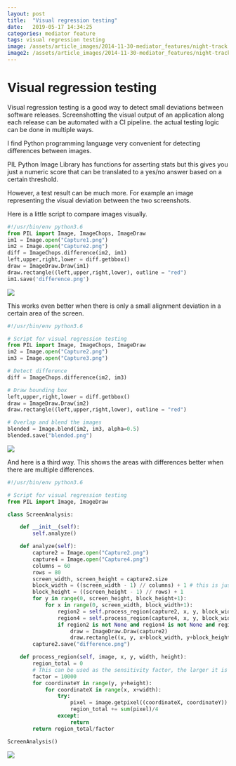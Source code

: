 ```yaml
---
layout: post
title:  "Visual regression testing"
date:   2019-05-17 14:34:25
categories: mediator feature
tags: visual regression testing
image: /assets/article_images/2014-11-30-mediator_features/night-track.JPG
image2: /assets/article_images/2014-11-30-mediator_features/night-track-mobile.JPG
---
```

# Visual regression testing

Visual regression testing is a good way to detect small deviations between software releases. Screenshotting the visual output of an application along each release can be automated with a CI pipeline. the actual testing logic can be done in multiple ways.

I find Python programming language very convenient for detecting differences between images.

PIL Python Image Library has functions for asserting stats but this gives you just a numeric score that can be translated to a yes/no answer based on a certain threshold.

However, a test result can be much more. For example an image representing the visual deviation between the two screenshots.

Here is a little script to compare images visually.


```python
#!/usr/bin/env python3.6
from PIL import Image, ImageChops, ImageDraw
im1 = Image.open("Capture1.png")
im2 = Image.open("Capture2.png")
diff = ImageChops.difference(im2, im1)
left,upper,right,lower = diff.getbbox()
draw = ImageDraw.Draw(im1)
draw.rectangle((left,upper,right,lower), outline = "red")
im1.save('difference.png')
```

<img src="https://s3.eu-central-1.amazonaws.com/jounileino.com-images/visual-regression-testing/difference1.png" width="" height="">

This works even better when there is only a small alignment deviation in a certain area of the screen.


```python
#!/usr/bin/env python3.6

# Script for visual regression testing
from PIL import Image, ImageChops, ImageDraw
im2 = Image.open("Capture2.png")
im3 = Image.open("Capture3.png")

# Detect difference
diff = ImageChops.difference(im2, im3)

# Draw bounding box
left,upper,right,lower = diff.getbbox()
draw = ImageDraw.Draw(im2)
draw.rectangle((left,upper,right,lower), outline = "red")

# Overlap and blend the images 
blended = Image.blend(im2, im3, alpha=0.5)
blended.save("blended.png")
```


<img src="https://s3.eu-central-1.amazonaws.com/jounileino.com-images/visual-regression-testing/difference2.png" width="" height="">

And here is a third way. This shows the areas with differences better when there are multiple differences.


```python
#!/usr/bin/env python3.6

# Script for visual regression testing
from PIL import Image, ImageDraw

class ScreenAnalysis:

    def __init__(self):
        self.analyze()

    def analyze(self):
        capture2 = Image.open("Capture2.png")
        capture4 = Image.open("Capture4.png")
        columns = 60
        rows = 80
        screen_width, screen_height = capture2.size
        block_width = ((screen_width - 1) // columns) + 1 # this is just a division ceiling
        block_height = ((screen_height - 1) // rows) + 1
        for y in range(0, screen_height, block_height+1):
            for x in range(0, screen_width, block_width+1):
                region2 = self.process_region(capture2, x, y, block_width, block_height)
                region4 = self.process_region(capture4, x, y, block_width, block_height)
                if region2 is not None and region4 is not None and region4 != region2:
                    draw = ImageDraw.Draw(capture2)
                    draw.rectangle((x, y, x+block_width, y+block_height), outline = "red", width = 1)
        capture2.save("difference.png")

    def process_region(self, image, x, y, width, height):
        region_total = 0
        # This can be used as the sensitivity factor, the larger it is the less sensitive the comparison
        factor = 10000
        for coordinateY in range(y, y+height):
            for coordinateX in range(x, x+width):
                try:
                    pixel = image.getpixel((coordinateX, coordinateY))
                    region_total += sum(pixel)/4
                except:
                    return
        return region_total/factor

ScreenAnalysis()
```

<img src="https://s3.eu-central-1.amazonaws.com/jounileino.com-images/visual-regression-testing/difference3.png" width="" height="">
